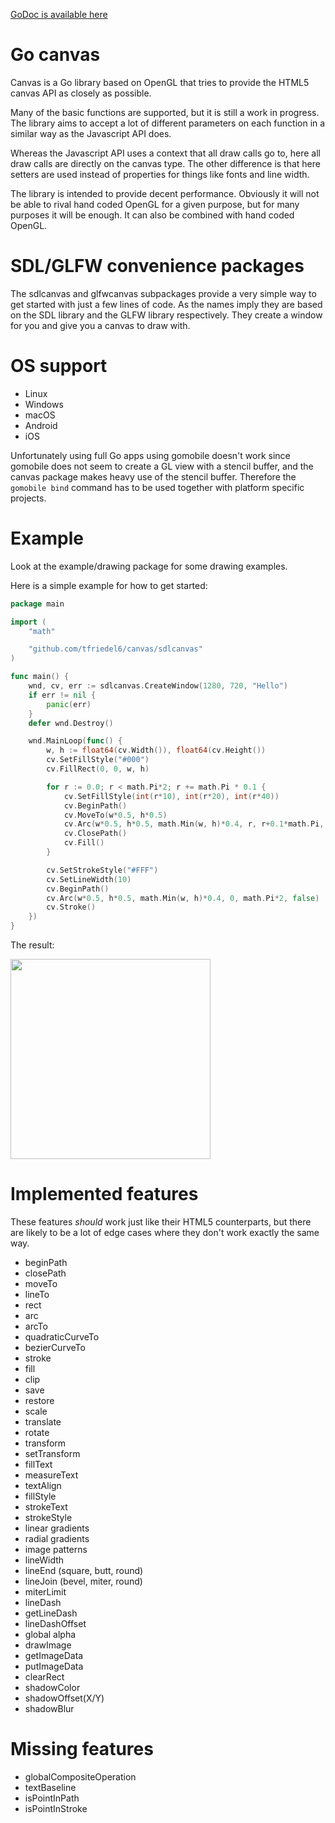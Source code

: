 [GoDoc is available here](https://godoc.org/github.com/tfriedel6/canvas)

# Go canvas

Canvas is a Go library based on OpenGL that tries to provide the HTML5 canvas API as closely as possible.

Many of the basic functions are supported, but it is still a work in progress. The library aims to accept a lot of different parameters on each function in a similar way as the Javascript API does.

Whereas the Javascript API uses a context that all draw calls go to, here all draw calls are directly on the canvas type. The other difference is that here setters are used instead of properties for things like fonts and line width. 

The library is intended to provide decent performance. Obviously it will not be able to rival hand coded OpenGL for a given purpose, but for many purposes it will be enough. It can also be combined with hand coded OpenGL.

# SDL/GLFW convenience packages

The sdlcanvas and glfwcanvas subpackages provide a very simple way to get started with just a few lines of code. As the names imply they are based on the SDL library and the GLFW library respectively. They create a window for you and give you a canvas to draw with.

# OS support

- Linux
- Windows
- macOS
- Android
- iOS

Unfortunately using full Go apps using gomobile doesn't work since gomobile does not seem to create a GL view with a stencil buffer, and the canvas package makes heavy use of the stencil buffer. Therefore the ```gomobile bind``` command has to be used together with platform specific projects.

# Example

Look at the example/drawing package for some drawing examples. 

Here is a simple example for how to get started:

```go
package main

import (
	"math"

	"github.com/tfriedel6/canvas/sdlcanvas"
)

func main() {
	wnd, cv, err := sdlcanvas.CreateWindow(1280, 720, "Hello")
	if err != nil {
		panic(err)
	}
	defer wnd.Destroy()

	wnd.MainLoop(func() {
		w, h := float64(cv.Width()), float64(cv.Height())
		cv.SetFillStyle("#000")
		cv.FillRect(0, 0, w, h)

		for r := 0.0; r < math.Pi*2; r += math.Pi * 0.1 {
			cv.SetFillStyle(int(r*10), int(r*20), int(r*40))
			cv.BeginPath()
			cv.MoveTo(w*0.5, h*0.5)
			cv.Arc(w*0.5, h*0.5, math.Min(w, h)*0.4, r, r+0.1*math.Pi, false)
			cv.ClosePath()
			cv.Fill()
		}

		cv.SetStrokeStyle("#FFF")
		cv.SetLineWidth(10)
		cv.BeginPath()
		cv.Arc(w*0.5, h*0.5, math.Min(w, h)*0.4, 0, math.Pi*2, false)
		cv.Stroke()
	})
}
```

The result:

<img src="https://i.imgur.com/Nz8cT4M.png" width="320">

# Implemented features

These features *should* work just like their HTML5 counterparts, but there are likely to be a lot of edge cases where they don't work exactly the same way.

- beginPath
- closePath
- moveTo
- lineTo
- rect
- arc
- arcTo
- quadraticCurveTo
- bezierCurveTo
- stroke
- fill
- clip
- save
- restore
- scale
- translate
- rotate
- transform
- setTransform
- fillText
- measureText
- textAlign
- fillStyle
- strokeText
- strokeStyle
- linear gradients
- radial gradients
- image patterns
- lineWidth
- lineEnd (square, butt, round)
- lineJoin (bevel, miter, round)
- miterLimit
- lineDash
- getLineDash
- lineDashOffset
- global alpha
- drawImage
- getImageData
- putImageData
- clearRect
- shadowColor
- shadowOffset(X/Y)
- shadowBlur

# Missing features

- globalCompositeOperation
- textBaseline
- isPointInPath
- isPointInStroke
